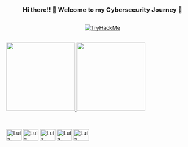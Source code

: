 <div align="center">

### Hi there!! 👋 Welcome to my Cybersecurity Journey 🚀
</div>

## 

<div align="center">
  <a href="https://tryhackme.com/p/luiz08">
    <img src="https://tryhackme-badges.s3.amazonaws.com/luiz08.png" alt="TryHackMe">
  </a>
</div>

##

<div>
  <a href="https://github.com/luiz-08">
    <img height="180em" src="https://github-readme-stats.vercel.app/api?username=luiz-08&show_icons=true&theme=dark&include_all_commits=true&count_private=true"/>
    <img height="180em" src="https://github-readme-stats.vercel.app/api/top-langs/?username=luiz-08&layout=compact&langs_count=7&theme=dark"/>
  </a>
</div>

##

<div style="display: inline_block"><br>
  <img align="center" alt="Luiz-Python" height="30" width="40" src="https://cdn.jsdelivr.net/gh/devicons/devicon/icons/python/python-original.svg">
  <img align="center" alt="Luiz-Bash" height="30" width="40" src="https://cdn.jsdelivr.net/gh/devicons/devicon/icons/bash/bash-original.svg">
  <img align="center" alt="Luiz-Linux" height="30" width="40" src="https://cdn.jsdelivr.net/gh/devicons/devicon/icons/linux/linux-original.svg">
  <img align="center" alt="Luiz-Azure" height="30" width="40" src="https://cdn.jsdelivr.net/gh/devicons/devicon/icons/azure/azure-original.svg">
  <img align="center" alt="Luiz-Networking" height="30" width="40" src="https://cdn.jsdelivr.net/gh/devicons/devicon/icons/cisco/cisco-original.svg">
</div>
